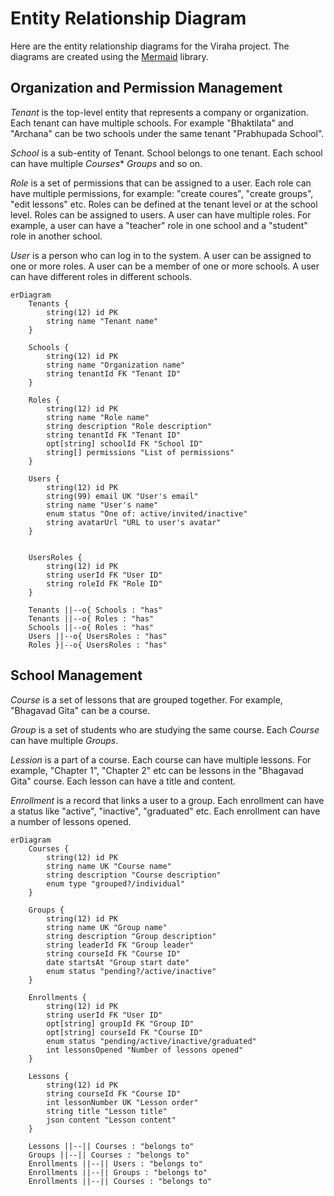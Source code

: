 # Entity Relationship Diagram

Here are the entity relationship diagrams for the Viraha project. The diagrams are created using the [Mermaid](https://mermaid-js.github.io/mermaid/#/) library.

## Organization and Permission Management

*Tenant* is the top-level entity that represents a company or organization. Each tenant can have multiple schools. For example "Bhaktilata" and "Archana" can be two schools under the same tenant "Prabhupada School".

*School* is a sub-entity of Tenant. School belongs to one tenant. Each school can have multiple *Courses** *Groups* and so on.

*Role* is a set of permissions that can be assigned to a user. Each role can have multiple permissions, for example: "create coures", "create groups", "edit lessons" etc. Roles can be defined at the tenant level or at the school level. Roles can be assigned to users. A user can have multiple roles. For example, a user can have a "teacher" role in one school and a "student" role in another school.

*User* is a person who can log in to the system. A user can be assigned to one or more roles. A user can be a member of one or more schools. A user can have different roles in different schools.


```mermaid
erDiagram
    Tenants {
        string(12) id PK
        string name "Tenant name"
    }

    Schools {
        string(12) id PK
        string name "Organization name"
        string tenantId FK "Tenant ID"
    }

    Roles {
        string(12) id PK
        string name "Role name"
        string description "Role description"
        string tenantId FK "Tenant ID"
        opt[string] schoolId FK "School ID"
        string[] permissions "List of permissions"
    }

    Users {
        string(12) id PK
        string(99) email UK "User's email"
        string name "User's name"
        enum status "One of: active/invited/inactive"
        string avatarUrl "URL to user's avatar"
    }


    UsersRoles {
        string(12) id PK
        string userId FK "User ID"
        string roleId FK "Role ID"
    }

    Tenants ||--o{ Schools : "has"
    Tenants ||--o{ Roles : "has"
    Schools ||--o{ Roles : "has"
    Users ||--o{ UsersRoles : "has"
    Roles }|--o{ UsersRoles : "has"

```

## School Management

*Course* is a set of lessons that are grouped together. For example, "Bhagavad Gita" can be a course.

*Group* is a set of students who are studying the same course. Each *Course* can have multiple *Groups*.

*Lession* is a part of a course. Each course can have multiple lessons. For example, "Chapter 1", "Chapter 2" etc can be lessons in the "Bhagavad Gita" course. Each lesson can have a title and content.

*Enrollment* is a record that links a user to a group. Each enrollment can have a status like "active", "inactive", "graduated" etc. Each enrollment can have a number of lessons opened.

```mermaid
erDiagram
    Courses {
        string(12) id PK
        string name UK "Course name"
        string description "Course description"
        enum type "grouped?/individual"
    }

    Groups {
        string(12) id PK
        string name UK "Group name"
        string description "Group description"
        string leaderId FK "Group leader"
        string courseId FK "Course ID"
        date startsAt "Group start date"
        enum status "pending?/active/inactive"
    }

    Enrollments {
        string(12) id PK
        string userId FK "User ID"
        opt[string] groupId FK "Group ID"
        opt[string] courseId FK "Course ID"
        enum status "pending/active/inactive/graduated"
        int lessonsOpened "Number of lessons opened"
    }

    Lessons {
        string(12) id PK
        string courseId FK "Course ID"
        int lessonNumber UK "Lesson order"
        string title "Lesson title"
        json content "Lesson content"
    }

    Lessons ||--|| Courses : "belongs to"
    Groups ||--|| Courses : "belongs to"
    Enrollments ||--|| Users : "belongs to"
    Enrollments ||--|| Groups : "belongs to"
    Enrollments ||--|| Courses : "belongs to"
```
